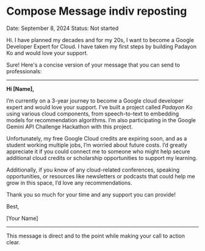# Compose Message indiv reposting

Date: September 8, 2024
Status: Not started

Hi. I have planned my decades and for my 20s, I want to become a Google Developer Expert for Cloud. I have taken my first steps by building Padayon Ko and would love your support. 

Sure! Here's a concise version of your message that you can send to professionals:

---

**Hi [Name],**

I’m currently on a 3-year journey to become a Google cloud developer expert and would love your support. I've built a project called *Padayon Ko* using various cloud components, from speech-to-text to embedding models for recommendation algorithms. I’m also participating in the Google Gemini API Challenge Hackathon with this project.

Unfortunately, my free Google Cloud credits are expiring soon, and as a student working multiple jobs, I’m worried about future costs. I’d greatly appreciate it if you could connect me to someone who might help secure additional cloud credits or scholarship opportunities to support my learning.

Additionally, if you know of any cloud-related conferences, speaking opportunities, or resources like newsletters or podcasts that could help me grow in this space, I’d love any recommendations.

Thank you so much for your time and any support you can provide!

Best,

[Your Name]

---

This message is direct and to the point while making your call to action clear.